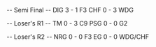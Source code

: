 -- Semi Final --
DIG 3 - 1 F3
CHF 0 - 3 WDG

-- Loser's R1 --
TM  0 - 3 C9
PSG 0 - 0 G2

-- Loser's R2 --
NRG 0 - 0 F3
EG  0 - 0 WDG/CHF
